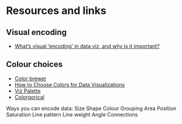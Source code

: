 # Resources and links

## Visual encoding
- [What’s visual ‘encoding’ in data viz, and why is it important?](https://medium.com/@sophiewarnes/whats-visual-encoding-in-data-viz-and-why-is-it-important-7406bc88b4b4)

## Colour choices
- [Color brewer](https://colorbrewer2.org/)
- [How to Choose Colors for Data Visualizations](https://chartio.com/learn/charts/how-to-choose-colors-data-visualization/)
- [Viz Palette](https://projects.susielu.com/viz-palette)
- [Colorgorical](http://vrl.cs.brown.edu/color)


Ways you can encode data:
Size
Shape
Colour
Grouping
Area
Position
Saturation
Line pattern
Line weight
Angle
Connections